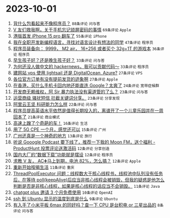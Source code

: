 # 2023-10-01

1. [背什么包看起来不像程序员？](https://www.v2ex.com/t/978422) `88条评论` `问与答`
1. [V 友们救我啊，关于手机忘记锁屏密码的事情](https://www.v2ex.com/t/978401) `69条评论` `Apple`
1. [港版首发 iPhone 15 pro 翻车了](https://www.v2ex.com/t/978396) `55条评论` `iPhone`
1. [我在全职开发新编程语言，寻找对语言设计有想法的同学](https://www.v2ex.com/t/978493) `47条评论` `程序员`
1. [程序员装备向： 9999， M2 air， 16+256 或者买个 32g+1T 的游戏本](https://www.v2ex.com/t/978470) `36条评论` `程序员`
1. [早生孩子好？还是晚生孩子好？](https://www.v2ex.com/t/978479) `33条评论` `问与答`
1. [为何还没人做中文的 hackernews，我可以贡献代码～](https://www.v2ex.com/t/978395) `33条评论` `程序员`
1. [建网站 vps 使用 lightsail 还是 DigitalOcean, Azure?](https://www.v2ex.com/t/978482) `27条评论` `VPS`
1. [各位官方订单有没有提前发货的迹象啊](https://www.v2ex.com/t/978407) `27条评论` `Apple`
1. [在香港，买什么手机卡回内地还能直连 Google？太爽了](https://www.v2ex.com/t/978464) `24条评论` `宽带症候群`
1. [开发商无赖维权，阿 Sir 暴力执法没有渠道管的了么？](https://www.v2ex.com/t/978519) `23条评论` `问与答`
1. [运营商级 骚扰短信 拦截关键词分享。](https://www.v2ex.com/t/978414) `23条评论` `分享发现`
1. [阿里云王坚 科研能力怎么样](https://www.v2ex.com/t/978478) `22条评论` `问与答`
1. [程序员提高英语水平依然是值得长期投入的，离谱开了一个儿童乐园并在一周回本了](https://www.v2ex.com/t/978399) `21条评论` `商业模式`
1. [高速上蹭了个奇葩的车！](https://www.v2ex.com/t/978495) `16条评论` `生活`
1. [用了 5G CPE 一个月，感觉还可以](https://www.v2ex.com/t/978410) `15条评论` `广州`
1. [广州还真是一个神奇的地方](https://www.v2ex.com/t/978498) `13条评论` `旅行`
1. [听说 Gooogle Podcast 要下线了，推荐一下我的 Moon FM，送个福利 - ProductHunt 投票评论送激活码](https://www.v2ex.com/t/978456) `12条评论` `分享创造`
1. [国内大厂的“数据下载”功能就是摆设](https://www.v2ex.com/t/978430) `12条评论` `程序员`
1. [求教 V 友， AC➕马上到期，电池 82%，怎么搞？](https://www.v2ex.com/t/978429) `12条评论` `Apple`
1. [重新开始按揭生活](https://www.v2ex.com/t/978484) `11条评论` `重庆`
1. [ThreadPoolExecutor 问题：线程数大于核心线程书，线程池中队列没有任务后，在等待 poll(keepAlive)后应当非核心线程会被销毁，但我的疑惑是他怎么判断是否是非核心线程，如果是核心线程的话应当不会销毁。](https://www.v2ex.com/t/978474) `11条评论` `Java`
1. [chatgpt plus 邀请 3 个月免费使用](https://www.v2ex.com/t/978404) `10条评论` `OpenAI`
1. [ssh 到 Ubuntu 显示的温度到底是什么](https://www.v2ex.com/t/978402) `9条评论` `Ubuntu`
1. [有入手了小米平板 6max 的同好吗？查一下 CPU 是台积电 or 三星出品的](https://www.v2ex.com/t/978503) `8条评论` `问与答`
